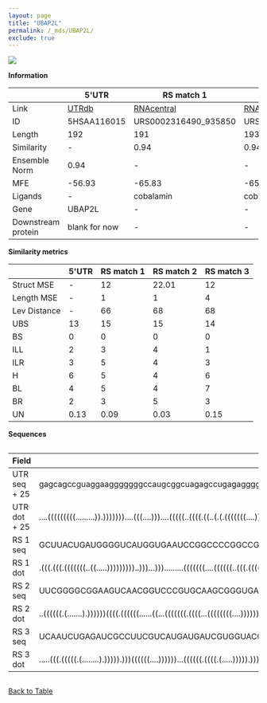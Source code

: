 ```yaml
---
layout: page
title: "UBAP2L"
permalink: /_mds/UBAP2L/
exclude: true
---
```




![](../../alns_9.28.22/aln_5HSAA116015_0.961.png?raw=true)


**Information**

| | 5'UTR       | RS match 1   | RS match 2  | RS match 3 |
| ---- | ----------- | ----------- | ----------- | ----------- |
| Link | <a href="http://utrdb.ba.itb.cnr.it/getutr/5HSAA116015/1" target="_blank" rel="noopener noreferrer">UTRdb</a>   | <a href="https://rnacentral.org/rna/URS0002316490/935850" target="_blank" rel="noopener noreferrer">RNAcentral</a>     |<a href="https://rnacentral.org/rna/URS00023303F8/634177" target="_blank" rel="noopener noreferrer">RNAcentral</a>  | <a href="https://rnacentral.org/rna/URS0002323AF8/443152" target="_blank" rel="noopener noreferrer">RNAcentral</a>   |
| ID | 5HSAA116015     | URS0002316490_935850     | URS00023303F8_634177     | URS0002323AF8_443152     |
| Length | 192     |  191    | 193   |  194    |
| Similarity | - | 0.94 | 0.94 | 0.93 |
| Ensemble Norm | 0.94 | - | - | - |
| MFE | -56.93 | -65.83 | -65.59 | -64.85 |
| Ligands | - | cobalamin | cobalamin | cobalamin |
| Gene | UBAP2L | - | - | - |
| Downstream protein | blank for now    |    -    | -  | - |


**Similarity metrics**

| | 5'UTR       | RS match 1   | RS match 2  | RS match 3 |
| ---- | ----------- | ----------- | ----------- | ----------- |
| Struct MSE | - | 12 | 22.01 | 12 |
| Length MSE | - | 1 | 1 | 4 |
| Lev Distance | - | 66 | 68 | 68 |
| UBS| 13 | 15 | 15 | 14 |
| BS | 0 | 0 | 0 | 0 |
| ILL | 2 | 3 | 4 | 1 |
| ILR | 3 | 5 | 4 | 3 |
| H | 6 | 5 | 4 | 6 |
| BL | 4 | 5 | 4 | 7 |
| BR | 2 | 3 | 5 | 3 |
| UN | 0.13 | 0.09 | 0.03 | 0.15 |

**Sequences**


<div style="overflow-x:auto;">

<table>
<colgroup>
<col width="30%" />
<col width="70%" />
</colgroup>
<thead>
<tr class="header">
<th>Field</th>
<th>Description</th>
</tr>
</thead>
<tbody>
<tr>
<td markdown="span">UTR seq + 25 </td>
<td markdown="span"> gagcagccguaggaagggggggccaugcggcuagagccugagaggggagagcgagaaagagcgcgagcgagcgaggccugggccuugccugaguauucuaccuuguaaauacuguuauuuguauauacuguaaaugaugacaucggugggcacuaaccgagcccgggATGATGACATCGGTGGGCACTAACC </td>
</tr>
<tr>
<td markdown="span">UTR dot + 25  </td>
<td markdown="span"> ....(((((((((.........)).)))))))....(((....)))....(((((..((((.((..(.(.(((((((....)))))))))..)).))))..)))))......(((((((................)))))))(((((........)))))(((((.((((....))))..))))).......
</td>
</tr>


<tr>
<td markdown="span">RS 1 seq </td>
<td markdown="span"> GCUUACUGAUGGGGUCAUGGUGAAUCCGGCCCCGGCCGGACGAAGAAGAGGGAAGCCGGUGAAAAUCCGGCACUGCCCCCGCAGCUGUAAGCGGCGAGCGACGCUGGAACACCACUGAGGCCCUGGCUUCGGGAAGGUCAGCCAAGCCGGGACCCGCAAGUCAGAAGACCUGCCAUGACACGAGAUGACGU
</td>
</tr>


<tr>
<td markdown="span">RS 1 dot </td>
<td markdown="span"> .(((.(((.(((((((..((.....)))))))))..)))...))).........(((((((....((((((..(((.(((((........)))).).)))..))))))....))))..)))((((((((.((.........))))))))))....(((.(((....))).)))(((........)))....
</td>
</tr>


<tr>
<td markdown="span">RS 2 seq </td>
<td markdown="span"> UUCGGGGCGGAAGUCAACGGUCCCGUGCAAGCGGGUGAGAAAGGGAAUGCCGUAAGCCCUGGCUGGGUUUUUGAAAACCCGGGGGUGUAGUCGGCAACUAUGCCCGCAACUGUAGGCGGAGAGUGCGUCAUCCAUUGCAGCAGGCGCACCAUGACCCGCAAGUCAGGAGACCUGCCGUUGUUAUUUGCGAUAU
</td>
</tr>


<tr>
<td markdown="span">RS 2 dot </td>
<td markdown="span"> ..((((((.(.......).))))))((((.((((((......((...(((((((.((((...((((((((....)))))))))))).))..))))).))..))))))...))))((((..(.(((((((.............)))))))).)).))(((((((((((...))))........)))))))....
</td>
</tr>


<tr>
<td markdown="span">RS 3 seq </td>
<td markdown="span"> UCAAUCUGAGAUCGCCUUCGUCAUGAUGAUCGUGGUACCGGGAAUCCGGUGAGACUCCGGAACUGACGCGCAGCGGUAUUGGGGAACGAGCGUGGCAUAAAGACACUGGCGAAUGCCGGGAAGUCGCCACGCAAGGCCGAGCCAACAGGUUCACGCCCCUGAGUCCGAAGACCUGCCAGGGAAUACAACUGCAC
</td>
</tr>


<tr>
<td markdown="span">RS 3 dot </td>
<td markdown="span"> .....(((.(((((.(........).))))).)))((((((....))))))...((((((.((((.(.....))))).)))))).....(((((((.....(((.(((((....)))))...))))))))))...((.(((((....)))))..))(((((.(((....)))....))))).............
</td>
</tr>

</tbody>
</table>


</div>


[Back to Table](../../display)
